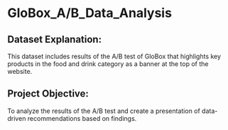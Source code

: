 # GloBox_A/B_Data_Analysis

## Dataset Explanation:
This dataset includes results of the A/B test of GloBox that highlights key products in the food and drink category as a banner at the top of the website. 

## Project Objective:
To analyze the results of the A/B test and create a presentation of data-driven recommendations based on findings.
